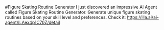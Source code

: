 #Figure Skating Routine Generator
I just discovered an impressive AI Agent called Figure Skating Routine Generator. 
Generate unique figure skating routines based on your skill level and preferences.
Check it: https://illa.ai/ai-agent/ILAex4p1C70Z/detail

